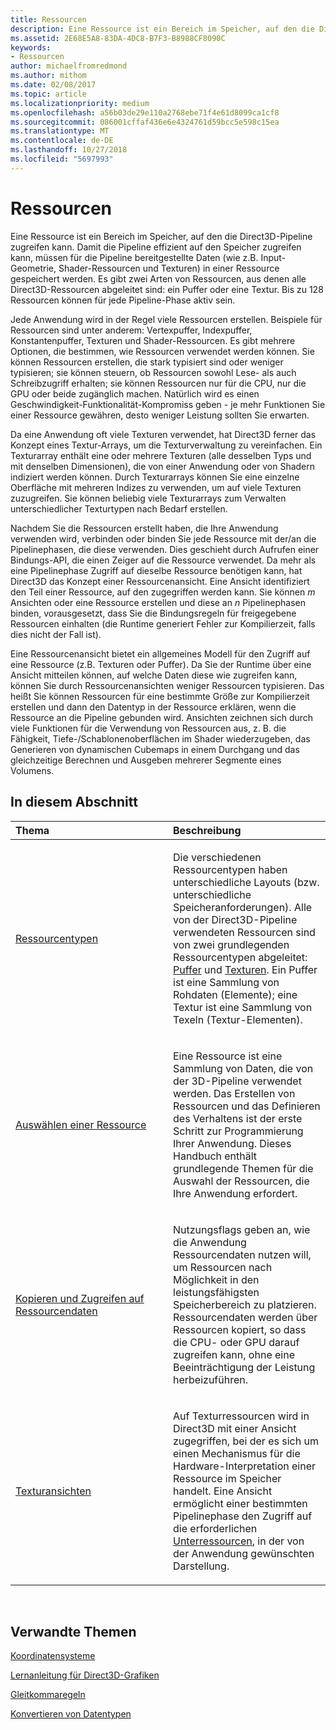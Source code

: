 ```yaml
---
title: Ressourcen
description: Eine Ressource ist ein Bereich im Speicher, auf den die Direct3D-Pipeline zugreifen kann.
ms.assetid: 2E68E5A8-83DA-4DC8-B7F3-B8988CF8090C
keywords:
- Ressourcen
author: michaelfromredmond
ms.author: mithom
ms.date: 02/08/2017
ms.topic: article
ms.localizationpriority: medium
ms.openlocfilehash: a56b03de29e110a2768ebe71f4e61d8099ca1cf8
ms.sourcegitcommit: 086001cffaf436e6e4324761d59bcc5e598c15ea
ms.translationtype: MT
ms.contentlocale: de-DE
ms.lasthandoff: 10/27/2018
ms.locfileid: "5697993"
---
```

# <a name="resources"></a>Ressourcen


Eine Ressource ist ein Bereich im Speicher, auf den die Direct3D-Pipeline zugreifen kann. Damit die Pipeline effizient auf den Speicher zugreifen kann, müssen für die Pipeline bereitgestellte Daten (wie z.B. Input-Geometrie, Shader-Ressourcen und Texturen) in einer Ressource gespeichert werden. Es gibt zwei Arten von Ressourcen, aus denen alle Direct3D-Ressourcen abgeleitet sind: ein Puffer oder eine Textur. Bis zu 128 Ressourcen können für jede Pipeline-Phase aktiv sein.

Jede Anwendung wird in der Regel viele Ressourcen erstellen. Beispiele für Ressourcen sind unter anderem: Vertexpuffer, Indexpuffer, Konstantenpuffer, Texturen und Shader-Ressourcen. Es gibt mehrere Optionen, die bestimmen, wie Ressourcen verwendet werden können. Sie können Ressourcen erstellen, die stark typisiert sind oder weniger typisieren; sie können steuern, ob Ressourcen sowohl Lese- als auch Schreibzugriff erhalten; sie können Ressourcen nur für die CPU, nur die GPU oder beide zugänglich machen. Natürlich wird es einen Geschwindigkeit-Funktionalität-Kompromiss geben - je mehr Funktionen Sie einer Ressource gewähren, desto weniger Leistung sollten Sie erwarten.

Da eine Anwendung oft viele Texturen verwendet, hat Direct3D ferner das Konzept eines Textur-Arrays, um die Texturverwaltung zu vereinfachen. Ein Texturarray enthält eine oder mehrere Texturen (alle desselben Typs und mit denselben Dimensionen), die von einer Anwendung oder von Shadern indiziert werden können. Durch Texturarrays können Sie eine einzelne Oberfläche mit mehreren Indizes zu verwenden, um auf viele Texturen zuzugreifen. Sie können beliebig viele Texturarrays zum Verwalten unterschiedlicher Texturtypen nach Bedarf erstellen.

Nachdem Sie die Ressourcen erstellt haben, die Ihre Anwendung verwenden wird, verbinden oder binden Sie jede Ressource mit der/an die Pipelinephasen, die diese verwenden. Dies geschieht durch Aufrufen einer Bindungs-API, die einen Zeiger auf die Ressource verwendet. Da mehr als eine Pipelinephase Zugriff auf dieselbe Ressource benötigen kann, hat Direct3D das Konzept einer Ressourcenansicht. Eine Ansicht identifiziert den Teil einer Ressource, auf den zugegriffen werden kann. Sie können *m* Ansichten oder eine Ressource erstellen und diese an *n* Pipelinephasen binden, vorausgesetzt, dass Sie die Bindungsregeln für freigegebene Ressourcen einhalten (die Runtime generiert Fehler zur Kompilierzeit, falls dies nicht der Fall ist).

Eine Ressourcenansicht bietet ein allgemeines Modell für den Zugriff auf eine Ressource (z.B. Texturen oder Puffer). Da Sie der Runtime über eine Ansicht mitteilen können, auf welche Daten diese wie zugreifen kann, können Sie durch Ressourcenansichten weniger Ressourcen typisieren. Das heißt Sie können Ressourcen für eine bestimmte Größe zur Kompilierzeit erstellen und dann den Datentyp in der Ressource erklären, wenn die Ressource an die Pipeline gebunden wird. Ansichten zeichnen sich durch viele Funktionen für die Verwendung von Ressourcen aus, z. B. die Fähigkeit, Tiefe-/Schablonenoberflächen im Shader wiederzugeben, das Generieren von dynamischen Cubemaps in einem Durchgang und das gleichzeitige Berechnen und Ausgeben mehrerer Segmente eines Volumens.

## <a name="span-idin-this-sectionspanin-this-section"></a><span id="in-this-section"></span>In diesem Abschnitt


<table>
<colgroup>
<col width="50%" />
<col width="50%" />
</colgroup>
<thead>
<tr class="header">
<th align="left">Thema</th>
<th align="left">Beschreibung</th>
</tr>
</thead>
<tbody>
<tr class="odd">
<td align="left"><p><a href="resource-types.md">Ressourcentypen</a></p></td>
<td align="left"><p>Die verschiedenen Ressourcentypen haben unterschiedliche Layouts (bzw. unterschiedliche Speicheranforderungen). Alle von der Direct3D-Pipeline verwendeten Ressourcen sind von zwei grundlegenden Ressourcentypen abgeleitet: <a href="resource-types.md#buffer-resources">Puffer</a> und <a href="resource-types.md#texture-resources">Texturen</a>. Ein Puffer ist eine Sammlung von Rohdaten (Elemente); eine Textur ist eine Sammlung von Texeln (Textur-Elementen).</p></td>
</tr>
<tr class="even">
<td align="left"><p><a href="choosing-a-resource.md">Auswählen einer Ressource</a></p></td>
<td align="left"><p>Eine Ressource ist eine Sammlung von Daten, die von der 3D-Pipeline verwendet werden. Das Erstellen von Ressourcen und das Definieren des Verhaltens ist der erste Schritt zur Programmierung Ihrer Anwendung. Dieses Handbuch enthält grundlegende Themen für die Auswahl der Ressourcen, die Ihre Anwendung erfordert.</p></td>
</tr>
<tr class="odd">
<td align="left"><p><a href="copying-and-accessing-resource-data.md">Kopieren und Zugreifen auf Ressourcendaten</a></p></td>
<td align="left"><p>Nutzungsflags geben an, wie die Anwendung Ressourcendaten nutzen will, um Ressourcen nach Möglichkeit in den leistungsfähigsten Speicherbereich zu platzieren. Ressourcendaten werden über Ressourcen kopiert, so dass die CPU- oder GPU darauf zugreifen kann, ohne eine Beeinträchtigung der Leistung herbeizuführen.</p></td>
</tr>
<tr class="even">
<td align="left"><p><a href="texture-views.md">Texturansichten</a></p></td>
<td align="left"><p>Auf Texturressourcen wird in Direct3D mit einer Ansicht zugegriffen, bei der es sich um einen Mechanismus für die Hardware-Interpretation einer Ressource im Speicher handelt. Eine Ansicht ermöglicht einer bestimmten Pipelinephase den Zugriff auf die erforderlichen <a href="resource-types.md">Unterressourcen</a>, in der von der Anwendung gewünschten Darstellung.</p></td>
</tr>
</tbody>
</table>

 

## <a name="span-idrelated-topicsspanrelated-topics"></a><span id="related-topics"></span>Verwandte Themen


[Koordinatensysteme](coordinate-systems.md)

[Lernanleitung für Direct3D-Grafiken](index.md)

[Gleitkommaregeln](floating-point-rules.md)

[Konvertieren von Datentypen](data-type-conversion.md)
